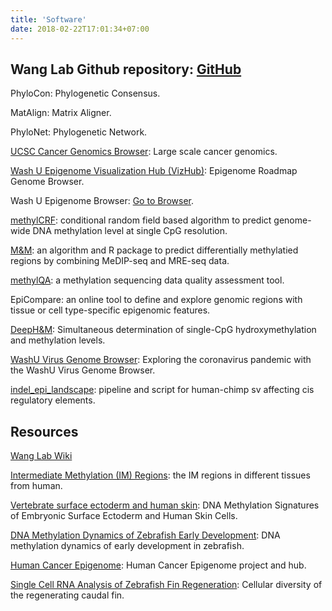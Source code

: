 ```yaml
---
title: 'Software'
date: 2018-02-22T17:01:34+07:00
---
```


## **Wang Lab Github repository:** [GitHub](https://github.com/twlab)

PhyloCon: Phylogenetic Consensus.

MatAlign: Matrix Aligner.

PhyloNet: Phylogenetic Network.

[UCSC Cancer Genomics Browser](http://xena.ucsc.edu/welcome-to-ucsc-xena/): Large scale cancer genomics.

[Wash U Epigenome Visualization Hub (VizHub)](https://vizhub.wustl.edu/): Epigenome Roadmap Genome Browser.

Wash U Epigenome Browser: [Go to Browser](http://epigenomegateway.wustl.edu/).

[methylCRF](http://methylcrf.wustl.edu/): conditional random field based algorithm to predict genome-wide DNA methylation level at single CpG resolution.

[M&M](https://epigenome.wustl.edu/MnM/): an algorithm and R package to predict differentially methylatied regions by combining MeDIP-seq and MRE-seq data.

[methylQA](http://methylqa.sourceforge.net/): a methylation sequencing data quality assessment tool.

EpiCompare: an online tool to define and explore genomic regions with tissue or cell type-specific epigenomic features.

[DeepH&M](https://epigenome.wustl.edu/DeepHM/): Simultaneous determination of single-CpG hydroxymethylation and methylation levels.

[WashU Virus Genome Browser](https://virusgateway.wustl.edu/): Exploring the coronavirus pandemic with the WashU Virus Genome Browser.

[indel_epi_landscape](https://github.com/xzhuo/indel_epi_landscape): pipeline and script for human-chimp sv affecting cis regulatory elements.

## **Resources**
[Wang Lab Wiki](https://wang.wustl.edu/mediawiki/index.php)

[Intermediate Methylation (IM) Regions](https://epigenome.wustl.edu/Intermediate_Methylation/): the IM regions in different tissues from human.

[Vertebrate surface ectoderm and human skin](https://epigenome.wustl.edu/SE/): DNA Methylation Signatures of Embryonic Surface Ectoderm and Human Skin Cells.

[DNA Methylation Dynamics of Zebrafish Early Development](https://epigenome.wustl.edu/Zebrafish_DNAme/): DNA methylation dynamics of early development in zebrafish.

[Human Cancer Epigenome](https://epigenome.wustl.edu/Cancer_Epigenome/): Human Cancer Epigenome project and hub.

[Single Cell RNA Analysis of Zebrafish Fin Regeneration](https://epigenome.wustl.edu/FinRegenerationSCRNA/): Cellular diversity of the regenerating caudal fin.